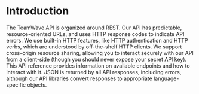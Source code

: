 # Introduction

The TeamWave API is organized around REST. Our API has predictable, resource-oriented URLs, and uses HTTP response codes to indicate API errors. We use built-in HTTP features, like HTTP authentication and HTTP verbs, which are understood by off-the-shelf HTTP clients. We support cross-origin resource sharing, allowing you to interact securely with our API from a client-side (though you should never expose your secret API key). This API reference provides information on available endpoints and how to interact with it. JSON is returned by all API responses, including errors, although our API libraries convert responses to appropriate language-specific objects.
